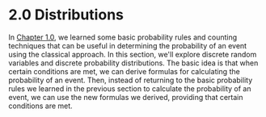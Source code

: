 # 2.0 Distributions

In [Chapter 1.0](../prob/), we learned some basic probability rules and counting techniques that can be useful in determining the probability of an event using the classical approach.
In this section, we'll explore discrete random variables and discrete probability distributions.
The basic idea is that when certain conditions are met, we can derive formulas for calculating the probability of an event.
Then, instead of returning to the basic probability rules we learned in the previous section to calculate the probability of an event, we can use the new formulas we derived, providing that certain conditions are met.

